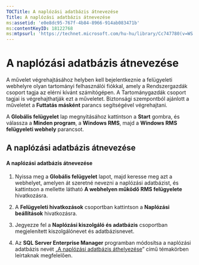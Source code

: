 ```yaml
---
TOCTitle: A naplózási adatbázis átnevezése
Title: A naplózási adatbázis átnevezése
ms:assetid: 'e0e8dc95-767f-4b84-8966-914ab083471b'
ms:contentKeyID: 18122768
ms:mtpsurl: 'https://technet.microsoft.com/hu-hu/library/Cc747780(v=WS.10)'
---
```


A naplózási adatbázis átnevezése
================================

A művelet végrehajtásához helyben kell bejelentkeznie a felügyeleti webhelyre olyan tartományi felhasználói fiókkal, amely a Rendszergazdák csoport tagja az elérni kívánt számítógépen. A Tartománygazdák csoport tagjai is végrehajthatják ezt a műveletet. Biztonsági szempontból ajánlott a műveletet a **Futtatás másként** parancs segítségével végrehajtani.

A **Globális felügyelet** lap megnyitásához kattintson a **Start** gombra, és válassza a **Minden program**, a **Windows RMS**, majd a **Windows RMS felügyeleti webhely** parancsot.

A naplózási adatbázis átnevezése
--------------------------------

#### A naplózási adatbázis átnevezése

1.  Nyissa meg a **Globális felügyelet** lapot, majd keresse meg azt a webhelyet, amelyen át szeretné nevezni a naplózási adatbázist, és kattintson a mellette látható **A webhelyen működő RMS felügyelete** hivatkozásra.

2.  A **Felügyeleti hivatkozások** csoportban kattintson a **Naplózási beállítások** hivatkozásra.

3.  Jegyezze fel a **Naplózási kiszolgáló és adatbázis** csoportban megjelenített kiszolgálónevet és adatbázisnevet.

4.  Az **SQL Server Enterprise Manager** programban módosítsa a naplózási adatbázis nevét „[A naplózási adatbázis áthelyezése](https://technet.microsoft.com/34ea8045-dc94-422e-9601-29927cfc1534)” című témakörben leírtaknak megfelelően.

